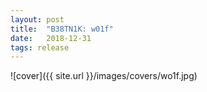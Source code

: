 ```yaml
---
layout: post
title:  "B38TN1K: w01f"
date:   2018-12-31
tags: release
---
```

![cover]({{ site.url }}/images/covers/wo1f.jpg)
